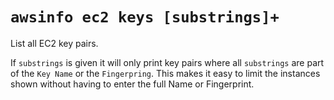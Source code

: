 # `awsinfo ec2 keys [substrings]+`

List all EC2 key pairs. 

If `substrings` is given it will only print key pairs where all `substrings` are part of the `Key Name` or 
the `Fingerpring`. This makes it easy to limit the instances shown without having to enter the full Name or Fingerprint.